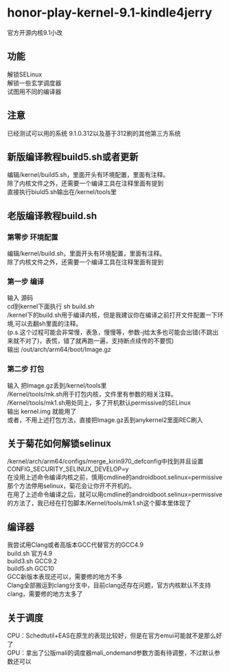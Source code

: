 # honor-play-kernel-9.1-kindle4jerry
官方开源内核9.1小改  
## 功能
解锁SELinux  
解锁一些玄学调度器  
试图用不同的编译器  
## 注意
已经测试可以用的系统 9.1.0.312以及基于312刷的其他第三方系统  
## 新版编译教程build5.sh或者更新
编辑/kernel/build5.sh，里面开头有环境配置，里面有注释。  
除了内核文件之外，还需要一个编译工具在注释里面有提到  
直接执行biuld5.sh输出在/kernel/tools里  
## 老版编译教程build.sh
### 第零步 环境配置
编辑/kernel/build.sh，里面开头有环境配置，里面有注释。  
除了内核文件之外，还需要一个编译工具在注释里面有提到  
### 第一步 编译
输入 源码  
cd到kernel下面执行 sh build.sh  
/kernel下的build.sh用于编译内核，但是我建议你在编译之前打开文件配置一下环境,可以去翻sh里面的注释。  
(p.s.这个过程可能会非常慢，表急，慢慢等，参数-j给太多也可能会出错(不跳出来就不对了)，表慌，错了就再跑一遍，支持断点续传的不要慌)  
输出 /out/arch/arm64/boot/Image.gz  
### 第二步 打包
输入 把Image.gz丢到/kernel/tools里  
/Kernel/tools/mk.sh用于打包内核，文件里有参数的相关注释。  
/Kernel/tools/mk1.sh用处同上，多了开机默认permissive的SELinux  
输出 kernel.img 就能用了  
或者，不用上述打包方法，直接把Image.gz丢到anykernel2里面REC刷入  
## 关于菊花如何解锁selinux
/kernel/arch/arm64/configs/merge_kirin970_defconfig中找到并且设置CONFIG_SECURITY_SELINUX_DEVELOP=y  
在没用上述命令编译内核之前，慎用cmdline的androidboot.selinux=permissive那个方法停用selinux，菊花会让你开不开机的。  
在用了上述命令编译之后，就可以用cmdline的androidboot.selinux=permissive的方法了，我已经在打包脚本/Kernel/tools/mk1.sh这个脚本里体现了  
## 编译器
我尝试用Clang或者高版本GCC代替官方的GCC4.9  
build.sh	官方4.9  
build3.sh	GCC9.2  
build5.sh	GCC10  
GCC新版本表现还可以，需要修的地方不多  
Clang全部搬运到clang分支中，目前clang还存在问题，官方内核默认不支持clang，需要修的地方太多了  
## 关于调度
CPU：Schedtutil+EAS在原生的表现比较好，但是在官方emui可能就不是那么好了  
GPU：拿出了公版mali的调度器mali_ondemand参数方面有待调整，不过默认参数还可以  

